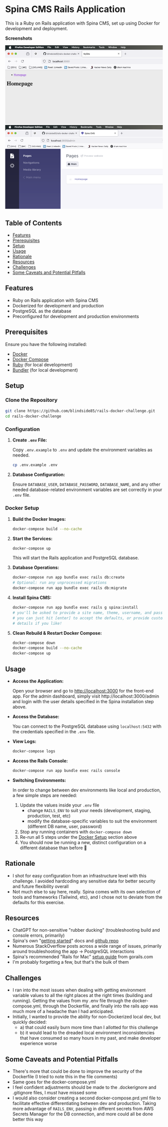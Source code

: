 # Spina CMS Rails Application

This is a Ruby on Rails application with Spina CMS, set up using Docker for development and deployment.

**Screenshots**

![The homepage is alive!](/media/spina-home-demo.png)
![Admin access has been granted](/media/spina-admin-demo.png)

## Table of Contents

- [Features](#features)
- [Prerequisites](#prerequisites)
- [Setup](#setup)
- [Usage](#usage)
- [Rationale](#rationale)
- [Resources](#resources)
- [Challenges](#challenges)
- [Some Caveats and Potential Pitfalls](#some-caveats-and-potential-pitfalls)

## Features

- Ruby on Rails application with Spina CMS
- Dockerized for development and production
- PostgreSQL as the database
- Preconfigured for development and production environments

## Prerequisites

Ensure you have the following installed:

- [Docker](https://docs.docker.com/get-docker/)
- [Docker Compose](https://docs.docker.com/compose/install/)
- [Ruby](https://www.ruby-lang.org/en/documentation/installation/) (for local development)
- [Bundler](https://bundler.io/) (for local development)

## Setup

### Clone the Repository

```bash
git clone https://github.com/blindside85/rails-docker-challenge.git
cd rails-docker-challenge
```

### Configuration

1. **Create `.env` File:**

   Copy `.env.example` to `.env` and update the environment variables as needed.

   ```bash
   cp .env.example .env
   ```

2. **Database Configuration:**

   Ensure `DATABASE_USER`, `DATABASE_PASSWORD`, `DATABASE_NAME`, and any other needed database-related environment variables are set correctly in your `.env` file.

### Docker Setup

1. **Build the Docker Images:**

   ```bash
   docker-compose build --no-cache
   ```

2. **Start the Services:**

   ```bash
   docker-compose up
   ```

   This will start the Rails application and PostgreSQL database.

3. **Database Operations:**

   ```bash
   docker-compose run app bundle exec rails db:create
   # Optional: run any unprocessed migrations
   docker-compose run app bundle exec rails db:migrate
   ```

4. **Install Spina CMS:**

   ```bash
   docker-compose run app bundle exec rails g spina:install
   # you'll be asked to provide a site name, theme, username, and password
   # you can just hit [enter] to accept the defaults, or provide custom
   # details if you like!
   ```

5. **Clean Rebuild & Restart Docker Compose:**

   ```bash
   docker-compose down
   docker-compose build --no-cache
   docker-compose up
   ```

## Usage

- **Access the Application:**

  Open your browser and go to [http://localhost:3000](http://localhost:3000) for the front-end app. For the admin dashboard, simply visit http://localhost:3000/admin and login with the user details specified in the Spina installation step above.

- **Access the Database:**

  You can connect to the PostgreSQL database using `localhost:5432` with the credentials specified in the `.env` file.

- **View Logs:**

  ```bash
  docker-compose logs
  ```

- **Access the Rails Console:**

  ```bash
  docker-compose run app bundle exec rails console
  ```

- **Switching Environments:**

  In order to change between dev environments like local and production, a few simple steps are needed:
  1. Update the values inside your `.env` file
     - change `RAILS_ENV` to suit your needs (development, staging, production, test, etc)
     - modify the database-specific variables to suit the environment (different DB name, user, password)
  2. Stop any running containers with `docker-compose down`
  3. Re-run all 5 steps under the [Docker Setup](#docker-setup) section above
  4. You should now be running a new, distinct configuration on a different database than before :tada:

## Rationale
- I shot for easy configuration from an infrastructure level with this challenge. I avoided hardcoding any sensitive data for better security and future flexibility overall
- Not much else to say here, really. Spina comes with its own selection of tools and frameworks (Tailwind, etc), and I chose not to deviate from the defaults for this exercise.

## Resources
- ChatGPT for non-sensitive "rubber ducking" (troubleshooting build and console errors, primarily)
- Spina's own "[getting started](https://spinacms.com/guides/getting-started/how-to-get-started-with-spina-cms)" docs and [github repo](https://github.com/SpinaCMS/Spina)
- Numerous StackOverflow posts across a wide range of issues, primarily around troubleshooting the app -> PostgreSQL interactions
- Spina's recommended "Rails for Mac" [setup guide](https://gorails.com/setup/macos/14-sonoma) from gorails.com
- I'm probably forgetting a few, but that's the bulk of them

## Challenges
- I ran into the most issues when dealing with getting environment variable values to all the right places at the right times (building and running). Getting the values from my .env file through the docker-compose.yml, through the Dockerfile, and finally into the rails app was much more of a headache than I had anticipated.
- Initially, I wanted to provide the ability for non-Dockerized local dev, but quickly decided:
  - a) that could easily burn more time than I allotted for this challenge
  - b) it would lead to the dreaded local environment inconsistencies that have consumed so many hours in my past, and make developer experience worse

## Some Caveats and Potential Pitfalls
- There's more that could be done to improve the security of the Dockerfile (I tried to note this in the file comments)
- Same goes for the docker-compose.yml
- I feel confident adjustments should be made to the .dockerignore and .gitignore files, I _must_ have missed some
- I would also consider creating a second docker-compose.prd.yml file to facilitate effective differentiating between dev and production. Taking more advantage of `RAILS_ENV`, passing in different secrets from AWS Secrets Manager for the DB connection, and more could all be done better this way
